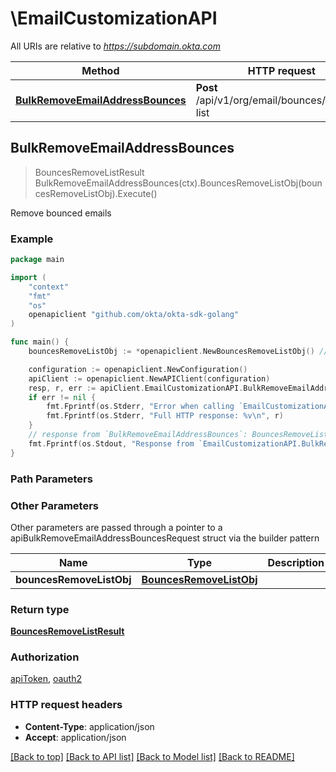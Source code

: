 # \EmailCustomizationAPI

All URIs are relative to *https://subdomain.okta.com*

Method | HTTP request | Description
------------- | ------------- | -------------
[**BulkRemoveEmailAddressBounces**](EmailCustomizationAPI.md#BulkRemoveEmailAddressBounces) | **Post** /api/v1/org/email/bounces/remove-list | Remove bounced emails



## BulkRemoveEmailAddressBounces

> BouncesRemoveListResult BulkRemoveEmailAddressBounces(ctx).BouncesRemoveListObj(bouncesRemoveListObj).Execute()

Remove bounced emails



### Example

```go
package main

import (
	"context"
	"fmt"
	"os"
	openapiclient "github.com/okta/okta-sdk-golang"
)

func main() {
	bouncesRemoveListObj := *openapiclient.NewBouncesRemoveListObj() // BouncesRemoveListObj |  (optional)

	configuration := openapiclient.NewConfiguration()
	apiClient := openapiclient.NewAPIClient(configuration)
	resp, r, err := apiClient.EmailCustomizationAPI.BulkRemoveEmailAddressBounces(context.Background()).BouncesRemoveListObj(bouncesRemoveListObj).Execute()
	if err != nil {
		fmt.Fprintf(os.Stderr, "Error when calling `EmailCustomizationAPI.BulkRemoveEmailAddressBounces``: %v\n", err)
		fmt.Fprintf(os.Stderr, "Full HTTP response: %v\n", r)
	}
	// response from `BulkRemoveEmailAddressBounces`: BouncesRemoveListResult
	fmt.Fprintf(os.Stdout, "Response from `EmailCustomizationAPI.BulkRemoveEmailAddressBounces`: %v\n", resp)
}
```

### Path Parameters



### Other Parameters

Other parameters are passed through a pointer to a apiBulkRemoveEmailAddressBouncesRequest struct via the builder pattern


Name | Type | Description  | Notes
------------- | ------------- | ------------- | -------------
 **bouncesRemoveListObj** | [**BouncesRemoveListObj**](BouncesRemoveListObj.md) |  | 

### Return type

[**BouncesRemoveListResult**](BouncesRemoveListResult.md)

### Authorization

[apiToken](../README.md#apiToken), [oauth2](../README.md#oauth2)

### HTTP request headers

- **Content-Type**: application/json
- **Accept**: application/json

[[Back to top]](#) [[Back to API list]](../README.md#documentation-for-api-endpoints)
[[Back to Model list]](../README.md#documentation-for-models)
[[Back to README]](../README.md)

